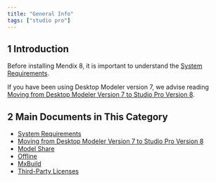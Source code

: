 ```yaml
---
title: "General Info"
tags: ["studio pro"]
---
```


## 1 Introduction

Before installing Mendix 8, it is important to understand the [System Requirements](system-requirements). 

If you have been using Desktop Modeler version 7, we advise reading [Moving from Desktop Modeler Version 7 to Studio Pro Version 8](moving-from-7-to-8).

## 2 Main Documents in This Category

* [System Requirements](system-requirements)
* [Moving from Desktop Modeler Version 7 to Studio Pro Version 8](moving-from-7-to-8)
* [Model Share](model-share)
* [Offline](offline-first)
* [MxBuild](mxbuild)
* [Third-Party Licenses](third-party-licenses)

